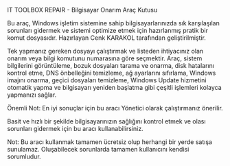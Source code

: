 IT TOOLBOX REPAIR - Bilgisayar Onarım Araç Kutusu

Bu araç, Windows işletim sistemine sahip bilgisayarlarınızda sık karşılaşılan sorunları gidermek ve sistemi optimize etmek için hazırlanmış pratik bir komut dosyasıdır. Hazırlayan Cenk KARAKOL tarafından geliştirilmiştir.

Tek yapmanız gereken dosyayı çalıştırmak ve listeden ihtiyacınız olan onarım veya bilgi komutunu numarasına göre seçmektir. Araç, sistem bilgilerini görüntüleme, bozuk dosyaları tarama ve onarma, disk hatalarını kontrol etme, DNS önbelleğini temizleme, ağ ayarlarını sıfırlama, Windows imajını onarma, geçici dosyaları temizleme, Windows Update hizmetini otomatik yapma ve bilgisayarı yeniden başlatma gibi çeşitli işlemleri kolayca yapmanızı sağlar.

Önemli Not: En iyi sonuçlar için bu aracı Yönetici olarak çalıştırmanız önerilir.

Basit ve hızlı bir şekilde bilgisayarınızın sağlığını kontrol etmek ve olası sorunları gidermek için bu aracı kullanabilirsiniz.


Not: Bu aracı kullanmak tamamen ücretsiz olup herhangi bir yerde satışa sunulamaz. Oluşabilecek sorunlarda tamamen kullanıcını kendisi sorumludur.


